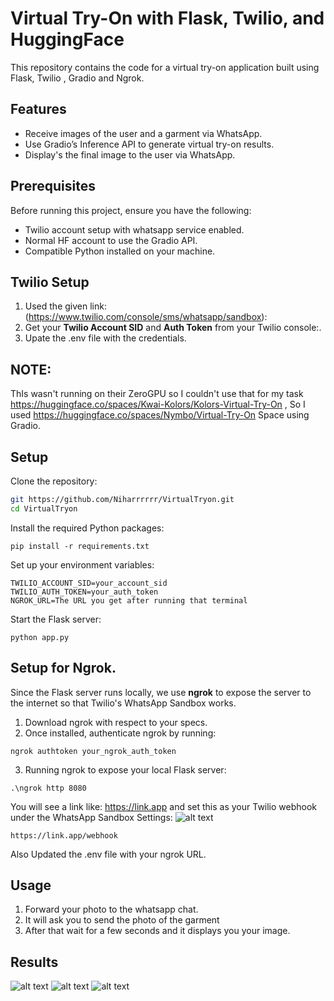 # Virtual Try-On with Flask, Twilio, and HuggingFace

This repository contains the code for a virtual try-on application built using Flask, Twilio , Gradio and Ngrok.

## Features
- Receive images of the user and a garment via WhatsApp.
- Use Gradio’s Inference API to generate virtual try-on results.
- Display's the final image to the user via WhatsApp.

## Prerequisites
Before running this project, ensure you have the following:
- Twilio account setup with whatsapp service enabled.
- Normal HF account to use the Gradio API.
- Compatible Python installed on your machine.

## Twilio Setup

1. Used the given link: (https://www.twilio.com/console/sms/whatsapp/sandbox):
2. Get your **Twilio Account SID** and **Auth Token** from your Twilio console:.
3. Upate the .env file with the credentials.

## NOTE: 

ThIs wasn't running on their ZeroGPU so I couldn't use that for my task https://huggingface.co/spaces/Kwai-Kolors/Kolors-Virtual-Try-On , So I used https://huggingface.co/spaces/Nymbo/Virtual-Try-On Space using Gradio.

## Setup
Clone the repository:
```bash
git https://github.com/Niharrrrrr/VirtualTryon.git
cd VirtualTryon
```
Install the required Python packages:
```
pip install -r requirements.txt
```
Set up your environment variables:
```
TWILIO_ACCOUNT_SID=your_account_sid
TWILIO_AUTH_TOKEN=your_auth_token
NGROK_URL=The URL you get after running that terminal
```

Start the Flask server:
```
python app.py
```
## Setup for Ngrok. 
Since the Flask server runs locally, we use **ngrok** to expose the server to the internet so that Twilio's WhatsApp Sandbox works.

1. Download ngrok with respect to your specs.
2. Once installed, authenticate ngrok by running:
```
ngrok authtoken your_ngrok_auth_token
```
3. Running ngrok to expose your local Flask server:
```
.\ngrok http 8080
```
You will see a link like:  https://link.app and set this as your Twilio webhook under the WhatsApp Sandbox Settings:
![alt text](image.png)
```
https://link.app/webhook
```
Also Updated the .env file with your ngrok URL.

## Usage
1. Forward your photo to the whatsapp chat.
2. It will ask you to send the photo of the garment
3. After that wait for a few seconds and it displays you your image.

## Results

![alt text](1.jpg)
![alt text](2.jpg)
![alt text](3.jpg)
   





